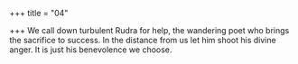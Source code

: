 +++
title = "04"

+++
We call down turbulent Rudra for help, the wandering poet who brings  the sacrifice to success.
In the distance from us let him shoot his divine anger. It is just his
benevolence we choose.